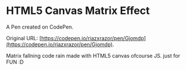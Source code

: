 # HTML5 Canvas Matrix Effect

A Pen created on CodePen.

Original URL: [https://codepen.io/riazxrazor/pen/Gjomdp](https://codepen.io/riazxrazor/pen/Gjomdp).

Matrix fallning code rain made with HTML5 canvas  ofcourse JS. 
just for FUN  :D